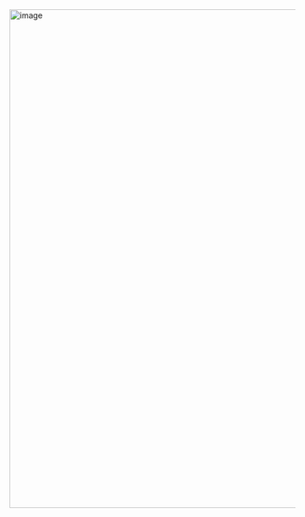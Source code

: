 <img width="878" alt="image" src="https://github.com/user-attachments/assets/ecd12164-8dec-46c5-9529-ceb9e592bed9" />
